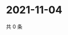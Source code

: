 # 2021-11-04

共 0 条

<!-- BEGIN WEIBO -->
<!-- 最后更新时间 Thu Nov 04 2021 08:48:30 GMT+0800 (China Standard Time) -->

<!-- END WEIBO -->
